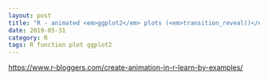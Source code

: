 ```yaml
---
layout: post
title: "R - animated <em>ggplot2</em> plots (<em>transition_reveal()</em>)"
date: 2019-05-31
category: R
tags: R function plot ggplot2
---
```




https://www.r-bloggers.com/create-animation-in-r-learn-by-examples/


